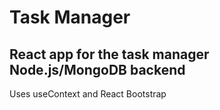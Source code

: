 # Task Manager

## React app for the task manager Node.js/MongoDB backend
Uses useContext and React Bootstrap